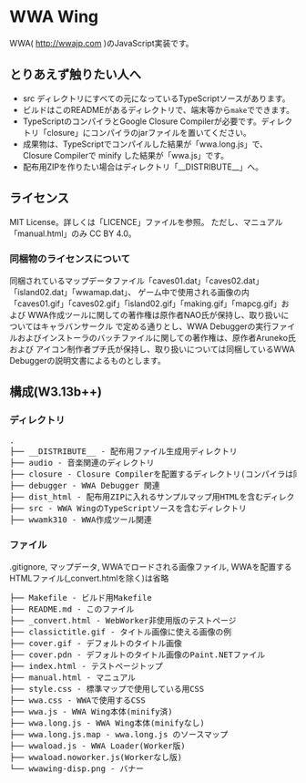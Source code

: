 # WWA Wing
WWA( http://wwajp.com )のJavaScript実装です。
## とりあえず触りたい人へ
- src ディレクトリにすべての元になっているTypeScriptソースがあります。
- ビルドはこのREADMEがあるディレクトリで、端末等から<code>make</code>でできます。 
- TypeScriptのコンパイラとGoogle Closure Compilerが必要です。ディレクトリ「closure」にコンパイラのjarファイルを置いてください。
- 成果物は、TypeScriptでコンパイルした結果が「wwa.long.js」で、Closure Compilerで minify した結果が「wwa.js」です。
- 配布用ZIPを作りたい場合はディレクトリ「\_\_DISTRIBUTE\_\_」へ。

## ライセンス
MIT License。詳しくは「LICENCE」ファイルを参照。
ただし、マニュアル「manual.html」のみ CC BY 4.0。
### 同梱物のライセンスについて
同梱されているマップデータファイル「caves01.dat」「caves02.dat」 「island02.dat」「wwamap.dat」、 ゲーム中で使用される画像の内「caves01.gif」「caves02.gif」「island02.gif」「making.gif」「mapcg.gif」および WWA作成ツールに関しての著作権は原作者NAO氏が保持し、取り扱いについてはキャラバンサークル で定める通りとし、WWA Debuggerの実行ファイルおよびインストーラのバッチファイルに関しての著作権は、原作者Aruneko氏および アイコン制作者プチ氏が保持し、取り扱いについては同梱しているWWA Debuggerの説明文書によるものとします。

## 構成(W3.13b++)
### ディレクトリ
<pre>
.
├── __DISTRIBUTE__ - 配布用ファイル生成用ディレクトリ
├── audio - 音楽関連のディレクトリ
├── closure - Closure Compilerを配置するディレクトリ(コンパイラは同梱してません)
├── debugger - WWA Debugger 関連
├── dist_html - 配布用ZIPに入れるサンプルマップ用HTMLを含むディレクトリ
├── src - WWA WingのTypeScriptソースを含むディレクトリ
├── wwamk310 - WWA作成ツール関連
</pre>
### ファイル
.gitignore, マップデータ, WWAでロードされる画像ファイル, WWAを配置するHTMLファイル(_convert.htmlを除く)は省略
<pre>
├── Makefile - ビルド用Makefile
├── README.md - このファイル
├── _convert.html - WebWorker非使用版のテストページ
├── classictitle.gif - タイトル画像に使える画像の例
├── cover.gif - デフォルトのタイトル画像
├── cover.pdn - デフォルトのタイトル画像のPaint.NETファイル
├── index.html - テストページトップ
├── manual.html - マニュアル
├── style.css - 標準マップで使用している用CSS
├── wwa.css - WWAで使用するCSS
├── wwa.js - WWA Wing本体(minify済)
├── wwa.long.js - WWA Wing本体(minifyなし)
├── wwa.long.js.map - wwa.long.js のソースマップ
├── wwaload.js - WWA Loader(Worker版)
├── wwaload.noworker.js(Workerなし版)
└── wwawing-disp.png - バナー
</pre>
